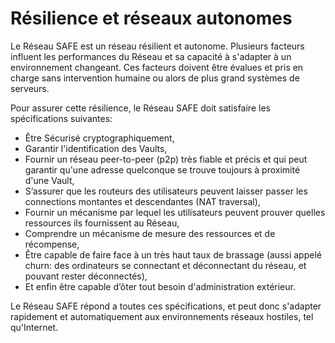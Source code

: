 # Résilience et réseaux autonomes
Le Réseau SAFE est un réseau résilient et autonome. Plusieurs facteurs influent les performances du Réseau et sa capacité à s'adapter à un environnement changeant. Ces facteurs doivent être évalues et pris en charge sans intervention humaine ou alors de plus grand systèmes de serveurs.

Pour assurer cette résilience, le Réseau SAFE doit satisfaire les spécifications suivantes:

* Être Sécurisé cryptographiquement,
* Garantir l'identification des Vaults,
* Fournir un réseau peer-to-peer (p2p) très fiable et précis et qui peut garantir qu'une adresse quelconque se trouve toujours à proximité  d'une Vault,
* S’assurer que les routeurs des utilisateurs peuvent laisser passer les connections montantes et descendantes (NAT traversal),
* Fournir un mécanisme par lequel les utilisateurs peuvent prouver quelles ressources ils fournissent au Réseau,
* Comprendre un mécanisme de mesure des ressources et de récompense,
* Être capable de faire face à un très haut taux de brassage (aussi appelé churn: des ordinateurs se connectant et déconnectant du réseau, et pouvant rester déconnectés),
* Et enfin être capable d’ôter tout besoin d'administration extérieur.

Le Réseau SAFE répond a toutes ces spécifications, et peut donc s'adapter rapidement et automatiquement aux environnements réseaux hostiles, tel qu'Internet.
